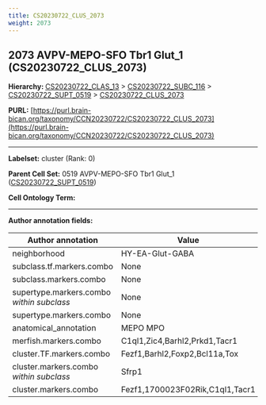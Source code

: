 ```yaml
---
title: CS20230722_CLUS_2073
weight: 2073
---
```

## 2073 AVPV-MEPO-SFO Tbr1 Glut_1 (CS20230722_CLUS_2073)
<b>Hierarchy: </b>
[CS20230722_CLAS_13](../CS20230722_CLAS_13) >
[CS20230722_SUBC_116](../CS20230722_SUBC_116) >
[CS20230722_SUPT_0519](../CS20230722_SUPT_0519) >
[CS20230722_CLUS_2073](../CS20230722_CLUS_2073)

**PURL:** [https://purl.brain-bican.org/taxonomy/CCN20230722/CS20230722_CLUS_2073](https://purl.brain-bican.org/taxonomy/CCN20230722/CS20230722_CLUS_2073)

---


**Labelset:** cluster (Rank: 0)

**Parent Cell Set:** 0519 AVPV-MEPO-SFO Tbr1 Glut_1 ([CS20230722_SUPT_0519](../CS20230722_SUPT_0519))



**Cell Ontology Term:** 

[MARKER GENES.]: #


---

[TRANSFERRED ANNOTATIONS.]: #


[AUTHOR ANNOTATION FIELDS.]: #


**Author annotation fields:**

| Author annotation | Value |
|-------------------|-------|
|neighborhood|HY-EA-Glut-GABA|
|subclass.tf.markers.combo|None|
|subclass.markers.combo|None|
|supertype.markers.combo _within subclass_|None|
|supertype.markers.combo|None|
|anatomical_annotation|MEPO MPO|
|merfish.markers.combo|C1ql1,Zic4,Barhl2,Prkd1,Tacr1|
|cluster.TF.markers.combo|Fezf1,Barhl2,Foxp2,Bcl11a,Tox|
|cluster.markers.combo _within subclass_|Sfrp1|
|cluster.markers.combo|Fezf1,1700023F02Rik,C1ql1,Tacr1|
